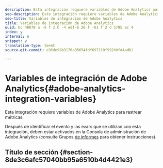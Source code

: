 ```yaml
---
description: Esta integración requiere variables de Adobe Analytics para rastrear métricas.
seo-description: Esta integración requiere variables de Adobe Analytics para rastrear métricas.
seo-title: Variables de integración de Adobe Analytics
title: Variables de integración de Adobe Analytics
uuid: bc 48078 a -9 f 2 b -4 edf-b 26 f -01 f 2 d 5785 ac 4
index: y
internal: n
snippet: y
translation-type: tm+mt
source-git-commit: e96de98b3176a05654fdf697210f992b0fd4adb1

---
```



# Variables de integración de Adobe Analytics{#adobe-analytics-integration-variables}

Esta integración requiere variables de Adobe Analytics para rastrear métricas.

Después de identificar el evento y las evars que se utilizan con esta integración, deben estar activados en la Consola de administración de Adobe Analytics (consulte Grupos [de informes](http://microsite.omniture.com/t2/help/en_US/reference/index.html?f=report_suites_admin) para obtener instrucciones).

## Título de sección {#section-8de3c6afc57040bb95a6510b4d4421e3}

